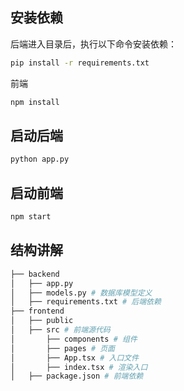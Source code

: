 ## 安装依赖
后端进入目录后，执行以下命令安装依赖：
```bash
pip install -r requirements.txt
```
前端
```bash
npm install
```
## 启动后端
```bash
python app.py
```
## 启动前端
```bash
npm start
```

## 结构讲解
```bash
├── backend
│   ├── app.py
│   ├── models.py # 数据库模型定义
│   ├── requirements.txt # 后端依赖
├── frontend
│   ├── public 
│   ├── src # 前端源代码
│       ├── components # 组件  
│       ├── pages # 页面
│       ├── App.tsx # 入口文件
│       ├── index.tsx # 渲染入口
│   ├── package.json # 前端依赖
```